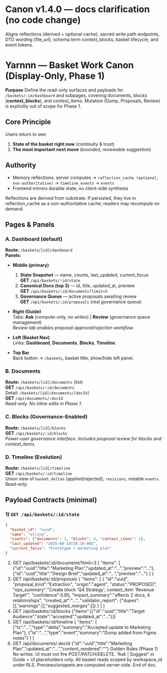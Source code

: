 # Canon v1.4.0 — docs clarification (no code change)
Aligns reflections (derived + optional cache), sacred write path endpoints, DTO wording (file_url), schema term context_blocks, basket lifecycle, and event tokens.

# Yarnnn — Basket Work Canon (Display-Only, Phase 1)

**Purpose**
Define the read-only surfaces and payloads for `/baskets/:id/dashboard` and subpages, covering documents, blocks (**context_blocks**), and context_items. Mutation (Dump, Proposals, Review) is explicitly out of scope for Phase 1.

## Core Principle
Users return to see:
1) **State of the basket right now** (continuity & trust)  
2) **The most important next move** (bounded, reviewable suggestion)

## Authority
- Memory reflections: server computes → `reflection_cache (optional, non-authoritative)` → `timeline_events` → `events`
- Frontend mirrors durable state; no client-side synthesis

Reflections are derived from substrate. If persisted, they live in reflection_cache as a non-authoritative cache; readers may recompute on demand.

## Pages & Panels

### A. Dashboard (default)
**Route:** `/baskets/[id]/dashboard`  
**Panels:**
- **Middle (primary)**
  1. **State Snapshot** — name, counts, last_updated, current_focus  
     **GET** `/api/baskets/:id/state`
  2. **Canonical Docs (top 3)** — id, title, updated_at, preview  
     **GET** `/api/baskets/:id/documents?limit=3`
  3. **Governance Queue** — active proposals awaiting review  
     **GET** `/api/baskets/:id/proposals` (real governance queue)

- **Right (Guide)**  
  Tabs: **Ask** (compute-only, no writes) | **Review** (governance queue management)  
  *Review tab enables proposal approval/rejection workflow.*

- **Left (Basket Nav)**  
  Links: **Dashboard**, **Documents**, **Blocks**, **Timeline**.

- **Top Bar**  
  Back button → `/baskets`, basket title, show/hide left panel.

### B. Documents
**Route:** `/baskets/[id]/documents` (list)  
**GET** `/api/baskets/:id/documents`  
Detail: `/baskets/[id]/documents/[docId]`  
**GET** `/api/documents/:docId`  
*Read-only. No inline edits in Phase 1.*

### C. Blocks (Governance-Enabled)
**Route:** `/baskets/[id]/blocks`  
**GET** `/api/baskets/:id/blocks`  
*Power-user governance interface. Includes proposal review for blocks and context_items.*

### D. Timeline (Evolution)
**Route:** `/baskets/[id]/timeline`  
**GET** `/api/baskets/:id/timeline`  
Union view of `basket_deltas` (applied/rejected), `revisions`, notable `events`. Read-only.

## Payload Contracts (minimal)

### 1) `GET /api/baskets/:id/state`
```json
{
  "basket_id": "uuid",
  "name": "string",
  "counts": {"documents": 3, "blocks": 4, "context_items": 1},
  "last_updated": "2025-08-14T10:10:00Z",
  "current_focus": "Prototype + marketing plan"
}
```
2) GET /api/baskets/:id/documents?limit=3
{
  "items": [
    {"id":"uuid","title":"Marketing Plan","updated_at":"...","preview":"..."},
    {"id":"uuid","title":"Design Brief","updated_at":"...","preview":"..."}
  ]
}
3) GET /api/baskets/:id/proposals
{
  "items": [
    {
      "id":"uuid",
      "proposal_kind":"Extraction",
      "origin":"agent",
      "status":"PROPOSED",
      "ops_summary":"Create block 'Q4 Strategy', context_item 'Revenue Target'",
      "confidence":0.85,
      "impact_summary":"affects 2 docs, 4 relationships",
      "created_at":"...",
      "validator_report": {"dupes":[],"warnings":[],"suggested_merges":[]}
    }
  ]
}
4) GET /api/baskets/:id/blocks
{"items":[{"id":"uuid","title":"Target Audience","state":"accepted","updated_at":"..."}]}
5) GET /api/baskets/:id/timeline
{
  "items": [
    {"ts":"...","type":"delta","summary":"Accepted update to Marketing Plan"},
    {"ts":"...","type":"event","summary":"Dump added from Figma notes"}
  ]
}
6) GET /api/documents/:docId
{"id":"uuid","title":"Marketing Plan","updated_at":"...","content_rendered":"<html or md preview>"}
Golden Rules (Phase 1)
No writes. UI must not fire POST/PATCH/DELETE.
“Ask | Suggest” in Guide = UI placeholders only.
All basket reads scoped by workspace_id under RLS.
Previews/snippets are computed server-side.
End of doc.
